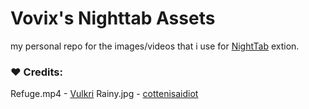 # Vovix's Nighttab Assets
my personal repo for the images/videos that i use for [NightTab](https://github.com/zombieFox/nightTab) extion.
### ❤️ Credits:
Refuge.mp4 - [Vulkri](https://uwu.vulkiri.art/)
Rainy.jpg - [cottenisaidiot](https://twitter.com/cottenisaidiot/)
